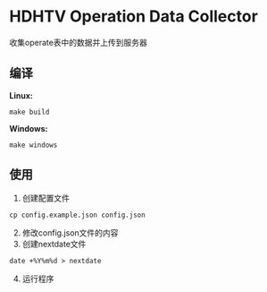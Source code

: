 # HDHTV Operation Data Collector
收集operate表中的数据并上传到服务器

## 编译
**Linux:**
```
make build
```
**Windows:**
```
make windows
```

## 使用
1. 创建配置文件
```
cp config.example.json config.json
```
2. 修改config.json文件的内容
3. 创建nextdate文件
```
date +%Y%m%d > nextdate
```
4. 运行程序
